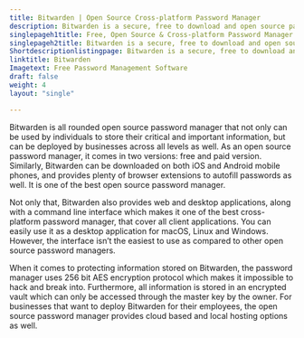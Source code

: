 ```yaml
---
title: Bitwarden | Open Source Cross-platform Password Manager
description: Bitwarden is a secure, free to download and open source password manager. It can be used both individually and deployed for business use as well.
singlepageh1title: Free, Open Source & Cross-platform Password Manager
singlepageh2title: Bitwarden is a secure, free to download and open source password manager. It can be used both individually and deployed for business use as well.
Shortdescriptionlistingpage: Bitwarden is a secure, free to download and open source password manager. It can be used both individually and deployed for business use as well.
linktitle: Bitwarden
Imagetext: Free Password Management Software
draft: false
weight: 4
layout: "single"

---
```


Bitwarden is all rounded open source password manager that not only can be used by individuals to store their critical and important information, but can be deployed by businesses across all levels as well. As an open source password manager, it comes in two versions: free and paid version. Similarly, Bitwarden can be downloaded on both iOS and Android mobile phones, and provides plenty of browser extensions to autofill passwords as well. It is one of the best open source password manager.

Not only that, Bitwarden also provides web and desktop applications, along with a command line interface which makes it one of the best cross-platform password manager, that cover all client applications. You can easily use it as a desktop application for macOS, Linux and Windows. However, the interface isn’t the easiest to use as compared to other open source password managers.

When it comes to protecting information stored on Bitwarden, the password manager uses 256 bit AES encryption protocol which makes it impossible to hack and break into. Furthermore, all information is stored in an encrypted vault which can only be accessed through the master key by the owner. For businesses that want to deploy Bitwarden for their employees, the open source password manager provides cloud based and local hosting options as well.